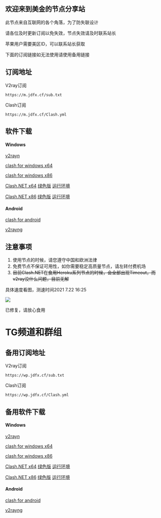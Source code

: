 ## 欢迎来到美金的节点分享站

此节点来自互联网的各个角落，为了防失联设计

请各位及时更新订阅以免失效，节点失效请及时联系站长

苹果用户需要美区ID，可以联系站长获取

下面的订阅链接如无法使用请使用备用链接

## 订阅地址


V2ray订阅
```
https://m.jdfx.cf/sub.txt
```

Clash订阅
```
https://m.jdfx.cf/Clash.yml
```

## 软件下载

#### Windows

[v2rayn](https://m.jdfx.cf/v2ray/v2rayN-Core.zip)

[clash for windows x64](https://m.jdfx.cf/clash/Clash.for.Windows.Setup.0.16.3.exe)

[clash for windows x86](https://m.jdfx.cf/clash/Clash.for.Windows.Setup.0.16.3.ia32.exe)

[Clash.NET x64](https://m.jdfx.cf/clash/Clash.NET.1.2.3.x64.Setup.exe)
[绿色版](https://m.jdfx.cf/Clash.NET.1.2.3.x64.7z)
[运行环境](https://m.jdfx.cf/clash/windowsdesktop-runtime-5.0.7-win-x64.exe)

[Clash.NET x86](https://m.jdfx.cf/clash/Clash.NET.1.2.3.x86.Setup.exe)
[绿色版](https://m.jdfx.cf/clash/Clash.NET.1.2.3.x86.7z)
[运行环境](https://m.jdfx.cf/clash/windowsdesktop-runtime-5.0.7-win-x86.exe)

#### Android

[clash for android](https://m.jdfx.cf/clash/app-premium-universal-release.apk)

[v2rayng](https://m.jdfx.cf/v2ray/v2rayNG_1.6.13_arm64-v8a.apk)


## 注意事项

1. 使用节点的时候，请您遵守中国和欧洲法律
2. 免费节点不保证可用性，如你需要稳定高质量节点，请左转付费机场
3. ~~目前Clash.NET在食用Heroku系列节点的时候，会全部出现Timeout，而v2ray没什么问题，目前无解~~ 

具体速度看图，测速时间2021 7.22 16:25

![](https://wp.jdfx.cf/1.png)

已修复，请放心食用

# TG频道和群组

## 备用订阅地址


V2ray订阅
```
https://wp.jdfx.cf/sub.txt
```

Clash订阅
```
https://wp.jdfx.cf/Clash.yml
```

## 备用软件下载

#### Windows

[v2rayn](https://wp.jdfx.cf/v2ray/v2rayN-Core.zip)

[clash for windows x64](https://wp.jdfx.cf/clash/Clash.for.Windows.Setup.0.16.3.exe)

[clash for windows x86](https://wp.jdfx.cf/clash/Clash.for.Windows.Setup.0.16.3.ia32.exe)

[Clash.NET x64](https://wp.jdfx.cf/clash/Clash.NET.1.2.3.x64.Setup.exe)
[绿色版](https://wp.jdfx.cf/Clash.NET.1.2.3.x64.7z)
[运行环境](https://wp.jdfx.cf/clash/windowsdesktop-runtime-5.0.7-win-x64.exe)

[Clash.NET x86](https://wp.jdfx.cf/clash/Clash.NET.1.2.3.x86.Setup.exe)
[绿色版](https://wp.jdfx.cf/clash/Clash.NET.1.2.3.x86.7z)
[运行环境](https://wp.jdfx.cf/clash/windowsdesktop-runtime-5.0.7-win-x86.exe)

#### Android

[clash for android](https://wp.jdfx.cf/clash/app-premium-universal-release.apk)

[v2rayng](https://wp.jdfx.cf/v2ray/v2rayNG_1.6.13_arm64-v8a.apk)



